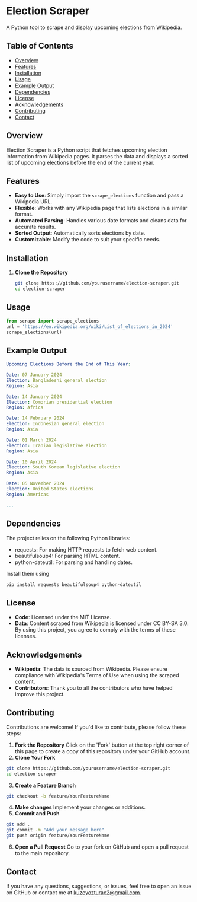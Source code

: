 # Election Scraper

A Python tool to scrape and display upcoming elections from Wikipedia.

## Table of Contents

- [Overview](#overview)
- [Features](#features)
- [Installation](#installation)
- [Usage](#usage)
- [Example Output](#example-output)
- [Dependencies](#dependencies)
- [License](#license)
- [Acknowledgements](#acknowledgements)
- [Contributing](#contributing)
- [Contact](#contact)

## Overview

Election Scraper is a Python script that fetches upcoming election information from Wikipedia pages. It parses the data and displays a sorted list of upcoming elections before the end of the current year.

## Features

- **Easy to Use**: Simply import the `scrape_elections` function and pass a Wikipedia URL.
- **Flexible**: Works with any Wikipedia page that lists elections in a similar format.
- **Automated Parsing**: Handles various date formats and cleans data for accurate results.
- **Sorted Output**: Automatically sorts elections by date.
- **Customizable**: Modify the code to suit your specific needs.

## Installation

1. **Clone the Repository**

   ```bash
   git clone https://github.com/yourusername/election-scraper.git
   cd election-scraper

## Usage
   ```python
   from scrape import scrape_elections
   url = 'https://en.wikipedia.org/wiki/List_of_elections_in_2024'
   scrape_elections(url)
```

## Example Output
```yaml
Upcoming Elections Before the End of This Year:

Date: 07 January 2024
Election: Bangladeshi general election
Region: Asia

Date: 14 January 2024
Election: Comorian presidential election
Region: Africa

Date: 14 February 2024
Election: Indonesian general election
Region: Asia

Date: 01 March 2024
Election: Iranian legislative election
Region: Asia

Date: 10 April 2024
Election: South Korean legislative election
Region: Asia

Date: 05 November 2024
Election: United States elections
Region: Americas

...
```
## Dependencies
The project relies on the following Python libraries:

- requests: For making HTTP requests to fetch web content.
- beautifulsoup4: For parsing HTML content.
- python-dateutil: For parsing and handling dates.

Install them using
```bash
pip install requests beautifulsoup4 python-dateutil
```
## License
- **Code**: Licensed under the MIT License.
- **Data**: Content scraped from Wikipedia is licensed under CC BY-SA 3.0.
By using this project, you agree to comply with the terms of these licenses.
## Acknowledgements
- **Wikipedia**: The data is sourced from Wikipedia. Please ensure compliance with Wikipedia's Terms of Use when using the scraped content.
- **Contributors**: Thank you to all the contributors who have helped improve this project.
## Contributing
Contributions are welcome! If you'd like to contribute, please follow these steps:
1. **Fork the Repository**
Click on the 'Fork' button at the top right corner of this page to create a copy of this repository under your GitHub account.
2. **Clone Your Fork**
```bash
git clone https://github.com/yourusername/election-scraper.git
cd election-scraper
```
3. **Create a Feature Branch**
```bash
git checkout -b feature/YourFeatureName
```
4. **Make changes**
Implement your changes or additions.
5. **Commit and Push**
```bash
git add .
git commit -m "Add your message here"
git push origin feature/YourFeatureName
```
6. **Open a Pull Request**
Go to your fork on GitHub and open a pull request to the main repository.

## Contact
If you have any questions, suggestions, or issues, feel free to open an issue on GitHub or contact me at kuzeyozturac2@gmail.com.







